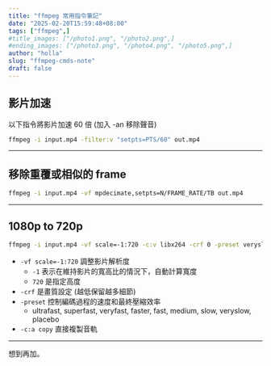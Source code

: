 ```yaml
---
title: "ffmpeg 常用指令筆記"
date: "2025-02-20T15:59:48+08:00"
tags: ["ffmpeg",]
#title_images: ["/photo1.png", "/photo2.png",]
#ending_images: ["/photo3.png", "/photo4.png", "/photo5.png",]
author: "holla"
slug: "ffmpeg-cmds-note"
draft: false
---
```


## 影片加速
以下指令將影片加速 60 倍 (加入 -an 移除聲音)
```bash
ffmpeg -i input.mp4 -filter:v "setpts=PTS/60" out.mp4
```
<!--more-->
---
## 移除重覆或相似的 frame
```bash
ffmpeg -i input.mp4 -vf mpdecimate,setpts=N/FRAME_RATE/TB out.mp4
```
---
## 1080p to 720p
```bash
ffmpeg -i input.mp4 -vf scale=-1:720 -c:v libx264 -crf 0 -preset veryslow -c:a copy out.mp4
```
- `-vf scale=-1:720` 調整影片解析度
  - `-1` 表示在維持影片的寬高比的情況下，自動計算寬度
  - `720` 是指定高度
- `-crf` 是畫質設定 (越低保留越多細節)
- `-preset` 控制編碼過程的速度和最終壓縮效率
  - ultrafast, superfast, veryfast, faster, fast, medium, slow, veryslow, placebo
- `-c:a copy` 直接複製音軌
---
想到再加。